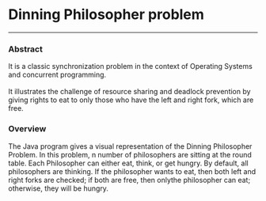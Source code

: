 <h1>Dinning Philosopher problem</h1>
<hr>
<h3>Abstract</h3>
<div>It is a classic synchronization problem in the context of Operating Systems and concurrent programming.</div><br>
<div>It illustrates the challenge of resource sharing and deadlock prevention by giving rights to eat to only those who have the left and right fork, which are free.</div>
<h3>Overview</h3>
<div>The Java program gives a visual representation of the Dinning Philosopher
Problem. In this problem, n number of philosophers are sitting at the round table.
Each Philosopher can either eat, think, or get hungry. By default, all philosophers
are thinking. If the philosopher wants to eat, then both left and right forks are
checked; if both are free, then onlythe  philosopher can eat; otherwise, they will be
hungry. </div>
